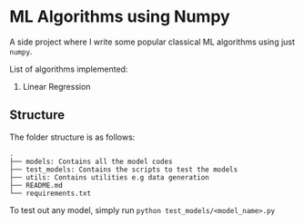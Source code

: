 # ML Algorithms using Numpy

A side project where I write some popular classical ML algorithms 
using just `numpy`.

List of algorithms implemented: 
1. Linear Regression

## Structure
The folder structure is as follows:
```
.
├── models: Contains all the model codes
├── test_models: Contains the scripts to test the models
├── utils: Contains utilities e.g data generation
├── README.md
└── requirements.txt
```

To test out any model, simply run `python test_models/<model_name>.py`
